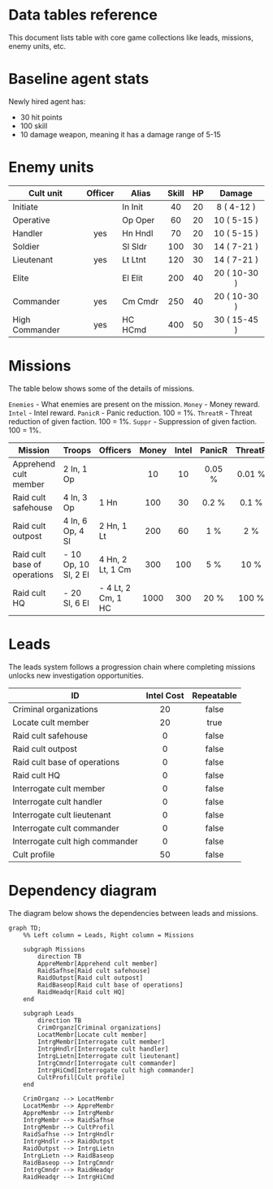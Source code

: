 # Data tables reference

This document lists table with core game collections like leads, missions, enemy units, etc.

# Baseline agent stats

Newly hired agent has:

- 30 hit points
- 100 skill
- 10 damage weapon, meaning it has a damage range of 5-15

# Enemy units

| Cult unit      | Officer | Alias   | Skill | HP  |    Damage    |
| -------------- | :-----: | ------- | :---: | :-: | :----------: |
| Initiate       |         | In Init |  40   | 20  | 8 (  4-12 )  |
| Operative      |         | Op Oper |  60   | 20  | 10 (  5-15 ) |
| Handler        |   yes   | Hn Hndl |  70   | 20  | 10 (  5-15 ) |
| Soldier        |         | Sl Sldr |  100  | 30  | 14 (  7-21 ) |
| Lieutenant     |   yes   | Lt Ltnt |  120  | 30  | 14 (  7-21 ) |
| Elite          |         | El Elit |  200  | 40  | 20 ( 10-30 ) |
| Commander      |   yes   | Cm Cmdr |  250  | 40  | 20 ( 10-30 ) |
| High Commander |   yes   | HC HCmd |  400  | 50  | 30 ( 15-45 ) |

# Missions

The table below shows some of the details of missions.

`Enemies` - What enemies are present on the mission.
`Money` - Money reward.
`Intel` - Intel reward.
`PanicR` - Panic reduction. 100 = 1%.
`ThreatR` - Threat reduction of given faction. 100 = 1%.
`Suppr` - Suppression of given faction. 100 = 1%.

| Mission                      | Troops                    | Officers               | Money | Intel | PanicR | ThreatR | Suppr |
| ---------------------------- | ------------------------- | ---------------------- | :---: | :---: | :----: | :-----: | :---: |
| Apprehend cult member        | 2 In,  1 Op               |                        |  10   |  10   | 0.05 % | 0.01 %  | 0.1 % |
| Raid cult safehouse          | 4 In,  3 Op               | 1 Hn                   |  100  |  30   | 0.2 %  |  0.1 %  | 10 %  |
| Raid cult outpost            | 4 In,  6 Op,  4 Sl        | 2 Hn, 1 Lt             |  200  |  60   |  1 %   |   2 %   | 50 %  |
| Raid cult base of operations | -      10 Op, 10 Sl, 2 El | 4 Hn, 2 Lt, 1 Cm       |  300  |  100  |  5 %   |  10 %   | 100 % |
| Raid cult HQ                 | -             20 Sl, 6 El | -     4 Lt, 2 Cm, 1 HC | 1000  |  300  |  20 %  |  100 %  | 100 % |

# Leads

The leads system follows a progression chain where completing missions unlocks new investigation opportunities.

| ID                              | Intel Cost | Repeatable |
| ------------------------------- | :--------: | :--------: |
| Criminal organizations          |     20     |   false    |
| Locate cult member              |     20     |    true    |
| Raid cult safehouse             |     0      |   false    |
| Raid cult outpost               |     0      |   false    |
| Raid cult base of operations    |     0      |   false    |
| Raid cult HQ                    |     0      |   false    |
| Interrogate cult member         |     0      |   false    |
| Interrogate cult handler        |     0      |   false    |
| Interrogate cult lieutenant     |     0      |   false    |
| Interrogate cult commander      |     0      |   false    |
| Interrogate cult high commander |     0      |   false    |
| Cult profile                    |     50     |   false    |

# Dependency diagram

The diagram below shows the dependencies between leads and missions.

<!-- cspell:disable -->
```mermaid
graph TD;
    %% Left column = Leads, Right column = Missions

    subgraph Missions
        direction TB
        AppreMembr[Apprehend cult member]
        RaidSafhse[Raid cult safehouse]
        RaidOutpst[Raid cult outpost]
        RaidBaseop[Raid cult base of operations]
        RaidHeadqr[Raid cult HQ]
    end
    
    subgraph Leads
        direction TB
        CrimOrganz[Criminal organizations]
        LocatMembr[Locate cult member]
        IntrgMembr[Interrogate cult member]
        IntrgHndlr[Interrogate cult handler]
        IntrgLietn[Interrogate cult lieutenant]
        IntrgCmndr[Interrogate cult commander]
        IntrgHiCmd[Interrogate cult high commander]
        CultProfil[Cult profile]
    end

    CrimOrganz --> LocatMembr
    LocatMembr --> AppreMembr
    AppreMembr --> IntrgMembr
    IntrgMembr --> RaidSafhse
    IntrgMembr --> CultProfil
    RaidSafhse --> IntrgHndlr
    IntrgHndlr --> RaidOutpst
    RaidOutpst --> IntrgLietn
    IntrgLietn --> RaidBaseop
    RaidBaseop --> IntrgCmndr
    IntrgCmndr --> RaidHeadqr
    RaidHeadqr --> IntrgHiCmd
```
<!-- cspell:enable -->
